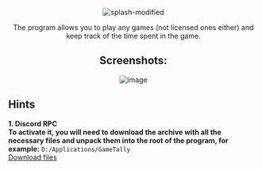 <div align="center">
  
![splash-modified](https://github.com/repozen/GameTally/assets/111631956/f6000204-3961-4e34-8989-c81562350556)

The program allows you to play any games (not licensed ones either) and keep track of the time spent in the game.

## Screenshots:

![image](https://github.com/repozen/GameTally/assets/111631956/e5e4a6ae-b2b7-4b5d-aa25-03182bb01568)
</div>

## Hints

**1. Discord RPC** <br>
**To activate it, you will need to download the archive with all the necessary files and unpack them into the root of the program, for example:**
```D:/Applications/GameTally``` <br>
<a href="https://mega.nz/file/YvI1XKYC#PJXzrK5ZmmKh5ab4GcuI6zw96fqxyN3UkfRXolXHRck">Download files</a>
